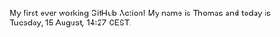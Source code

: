 My first ever working GitHub Action!
My name is Thomas and today is Tuesday, 15 August, 14:27 CEST. 
